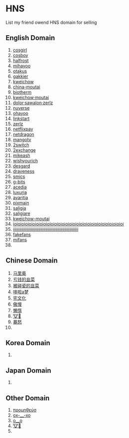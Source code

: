 # HNS
List my friend owend HNS domain for selling

## English Domain
1. [cosgirl](https://www.namebase.io/domains/cosgirl)
2. [cosboy](https://www.namebase.io/domains/cosboy)
3. [halfrost](https://www.namebase.io/domains/halfrost)
4. [mihayoo](https://www.namebase.io/domains/mihayoo)
5. [otakus](https://www.namebase.io/domains/otakus)
6. [gakkier](https://www.namebase.io/domains/gakkier)
7. [kweichow](https://www.namebase.io/domains/kweichow)
8. [china-moutai](https://www.namebase.io/domains/china-moutai)
9. [biotherm](https://www.namebase.io/domains/biotherm)
10. [kweichow·moutai](https://www.namebase.io/domains/xn--kweichowmoutai-2xa)
11. [dolor·sawalon·zerlz](https://www.namebase.io/domains/xn--dolorsawalonzerlz-p2ah)
12. [nuverse](https://www.namebase.io/domains/nuverse)
13. [ohayoo](https://www.namebase.io/domains/ohayoo)
14. [linkstart](https://www.namebase.io/domains/linkstart)
16. [zerlz](https://www.namebase.io/domains/zerlz)
17. [netflixpay](https://www.namebase.io/domains/netflixpay)
18. [netdragon](https://www.namebase.io/domains/netdragon)
19. [mangotv](https://www.namebase.io/domains/mangotv)
20. [2switch](https://www.namebase.io/domains/2switch)
21. [2exchange](https://www.namebase.io/domains/2exchange)
22. [mikeash](https://www.namebase.io/domains/mikeash)
23. [wishyourich](https://www.namebase.io/domains/wishyourich)
24. [desgard](https://www.namebase.io/domains/desgard)
25. [draveness](https://www.namebase.io/domains/draveness)
26. [smics](https://www.namebase.io/domains/smics)
27. [g-bits](https://www.namebase.io/domains/g-bits)
28. [acedia](https://www.namebase.io/domains/acedia)
29. [luxuria](https://www.namebase.io/domains/luxuria)
28. [avaritia](https://www.namebase.io/domains/avaritia)
29. [pixmain](https://www.namebase.io/domains/pixmain)
30. [saligia](https://www.namebase.io/domains/saligia)
31. [saligiare](https://www.namebase.io/domains/saligiare)
32. [kweichow-moutai](https://www.namebase.io/domains/kweichow-moutai)
33. [ioioioioioioioioioioioioioioioioioioioioioioioioioioioioioioi](https://www.namebase.io/domains/ioioioioioioioioioioioioioioioioioioioioioioioioioioioioioioi)
34. [iiiiiiiiiiiiiiiiiiiiiiiiiiiiiiiiiiiiiiiiiiiiiiiiiiiiiiiiiiiiii](https://www.namebase.io/domains/iiiiiiiiiiiiiiiiiiiiiiiiiiiiiiiiiiiiiiiiiiiiiiiiiiiiiiiiiiiiii)
35. [fakefans](https://www.namebase.io/domains/fakefans)
36. [mifans](https://www.namebase.io/domains/mifans)
37. [](https://www.namebase.io/domains/)



## Chinese Domain
1. [马里奥](https://www.namebase.io/domains/xn--hus952kiof)
2. [亏钱的韭菜](https://www.namebase.io/domains/xn--7kqz78g22iomqlwd)
3. [被碰瓷的韭菜](https://www.namebase.io/domains/xn--4ly06avzc6wt0zfytz)
6. [哆啦a梦](https://www.namebase.io/domains/xn--a-2h9a4s792d)
7. [宅文化](https://www.namebase.io/domains/xn--cjr19qvti)
8. [傲慢](https://www.namebase.io/domains/xn--u0qs02b)
9. [懒惰](https://www.namebase.io/domains/xn--nfuot)
10. [🐮🍺](https://www.namebase.io/domains/xn--xjhhl)
11. [暴怒](https://www.namebase.io/domains/xn--b8to1m)
12. [](https://www.namebase.io/domains/)


## Korea Domain
1. [](https://www.namebase.io/domains/)


## Japan Domain
1. [](https://www.namebase.io/domains/)



## Other Domain
1. [προμηθεύσ](https://www.namebase.io/domains/xn--qxaddoofhv3g)
2. [ox-__-xo](https://www.namebase.io/domains/ox-__-xo)
3. [o__o](https://www.namebase.io/domains/o__o)
4. [🐮🍺](https://www.namebase.io/domains/xn--xjhhl)
5. [](https://www.namebase.io/domains/)





